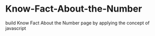 # Know-Fact-About-the-Number
 build Know Fact About the Number page by applying the concept of javascript 
